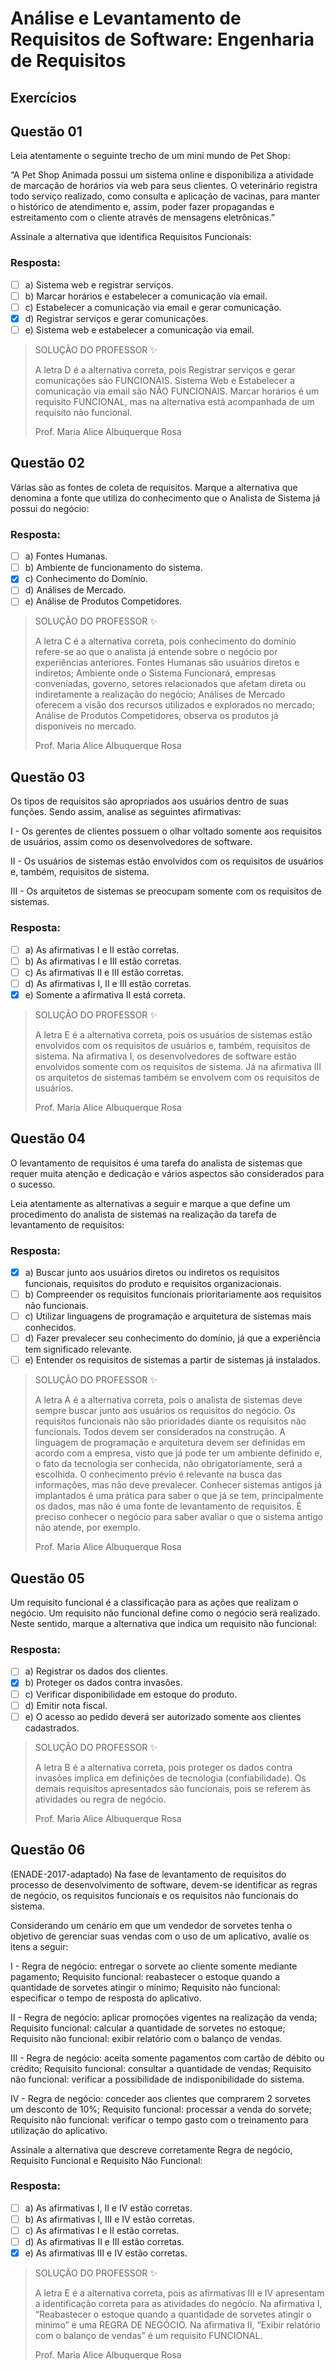 # Análise e Levantamento de Requisitos de Software: Engenharia de Requisitos

## Exercícios


## Questão 01 
Leia atentamente o seguinte trecho de um mini mundo de Pet Shop:

“A Pet Shop Animada possui um sistema online e disponibiliza a atividade de marcação de horários via web para seus clientes.  O veterinário registra todo serviço realizado, como consulta e aplicação de vacinas, para manter o histórico de atendimento e, assim, poder fazer propagandas e estreitamento com o cliente através de mensagens eletrônicas.”

Assinale a alternativa que identifica Requisitos Funcionais:

### Resposta:
- [ ] a) Sistema web e registrar serviços.
- [ ] b) Marcar horários e estabelecer a comunicação via email.
- [ ] c) Estabelecer a comunicação via email e gerar comunicação.
- [x] d) ​Registrar serviços e gerar comunicações.
- [ ] e) ​Sistema web e estabelecer a comunicação via email.

> SOLUÇÃO DO PROFESSOR ✨
>
> A letra D é a alternativa correta, pois Registrar serviços e gerar comunicações são FUNCIONAIS. Sistema Web e Estabelecer a comunicação via email são NÃO FUNCIONAIS. Marcar horários é um requisito FUNCIONAL, mas na alternativa está acompanhada de um requisito não funcional.​​
>
> Prof. Maria Alice Albuquerque Rosa


## Questão 02 
​Várias são as fontes de coleta de requisitos. Marque a alternativa que denomina a fonte que utiliza do conhecimento que o Analista de Sistema já possui do negócio:

### Resposta:
- [ ] a) Fontes Humanas.
- [ ] b) Ambiente de funcionamento do sistema.
- [x] c) ​Conhecimento do Domínio.
- [ ] d) ​Análises de Mercado.
- [ ] e) ​Análise de Produtos Competidores.

> SOLUÇÃO DO PROFESSOR ✨
>
> ​A letra C é a alternativa correta, pois conhecimento do domínio refere-se ao que o analista já entende sobre o negócio por experiências anteriores. Fontes Humanas são usuários diretos e indiretos; Ambiente onde o Sistema Funcionará, empresas conveniadas, governo, setores relacionados que afetam direta ou indiretamente a realização do negócio; Análises de Mercado oferecem a visão dos recursos utilizados e explorados no mercado; Análise de Produtos Competidores, observa os produtos já disponíveis no mercado.
>
> Prof. Maria Alice Albuquerque Rosa


## Questão 03 
Os tipos de requisitos são apropriados aos usuários dentro de suas funções. Sendo assim, analise as seguintes afirmativas:

I - Os gerentes de clientes possuem o olhar voltado somente aos requisitos de usuários, assim como os desenvolvedores de software.

II - Os usuários de sistemas estão envolvidos com os requisitos de usuários e, também, requisitos de sistema.

III - Os arquitetos de sistemas se preocupam somente com os requisitos de sistemas.

### Resposta:
- [ ] a) ​As afirmativas I e II estão corretas.
- [ ] b) ​As afirmativas I e III estão corretas.
- [ ] c) As afirmativas II e III estão corretas.
- [ ] d) ​As afirmativas I, II e III estão corretas.
- [x] e) ​Somente a afirmativa II está correta.

> SOLUÇÃO DO PROFESSOR ✨
>
> ​A letra E é a alternativa correta, pois os usuários de sistemas estão envolvidos com os requisitos de usuários e, também, requisitos de sistema. Na afirmativa I, os desenvolvedores de software estão envolvidos somente com os requisitos de sistema. Já na afirmativa III os arquitetos de sistemas também se envolvem com os requisitos de usuários.
>
> Prof. Maria Alice Albuquerque Rosa


## Questão 04 
O levantamento de requisitos é uma tarefa do analista de sistemas que requer muita atenção e dedicação e vários aspectos são considerados para o sucesso.

Leia atentamente as alternativas a seguir e marque a que define um procedimento do analista de sistemas na realização da tarefa de levantamento de requisitos:

### Resposta:
- [x] a) Buscar junto aos usuários diretos ou indiretos os requisitos funcionais, requisitos do produto e requisitos organizacionais.
- [ ] b) ​Compreender os requisitos funcionais prioritariamente aos requisitos não funcionais.
- [ ] c) ​Utilizar linguagens de programação e arquitetura de sistemas mais conhecidos.
- [ ] d) ​Fazer prevalecer seu conhecimento do domínio, já que a experiência tem significado relevante.
- [ ] e) ​Entender os requisitos de sistemas a partir de sistemas já instalados.

> SOLUÇÃO DO PROFESSOR ✨
>
> ​A letra A é a alternativa correta, pois o analista de sistemas deve sempre buscar junto aos usuários os requisitos do negócio.  Os requisitos funcionais não são prioridades diante os requisitos não funcionais. Todos devem ser considerados na construção. A linguagem de programação e arquitetura devem ser definidas em acordo com a empresa, visto que já pode ter um ambiente definido e, o fato da tecnologia ser conhecida, não obrigatoriamente, será a escolhida. O conhecimento prévio é relevante na busca das informações, mas não deve prevalecer. Conhecer sistemas antigos já implantados é uma prática para saber o que já se tem, principalmente os dados, mas não é uma fonte de levantamento de requisitos.  É preciso conhecer o negócio para saber avaliar o que o sistema antigo não atende, por exemplo.
>
> Prof. Maria Alice Albuquerque Rosa


## Questão 05 
​Um requisito funcional é a classificação para as ações que realizam o negócio. Um requisito não funcional define como o negócio será realizado. Neste sentido, marque a alternativa que indica um requisito não funcional:

### Resposta:
- [ ] a) Registrar os dados dos clientes.
- [x] b) ​Proteger os dados contra invasões.
- [ ] c) ​Verificar disponibilidade em estoque do produto.
- [ ] d) ​Emitir nota fiscal.
- [ ] e) ​O acesso ao pedido deverá ser autorizado somente aos clientes cadastrados.

> SOLUÇÃO DO PROFESSOR ✨
>
> ​A letra B é a alternativa correta, pois proteger os dados contra invasões implica em definições de tecnologia (confiabilidade). Os demais requisitos apresentados são funcionais, pois se referem às atividades ou regra de negócio.
>
> Prof. Maria Alice Albuquerque Rosa


## Questão 06 
(ENADE-2017-adaptado) Na fase de levantamento de requisitos do processo de desenvolvimento de software, devem-se identificar as regras de negócio, os requisitos funcionais e os requisitos não funcionais do sistema.

Considerando um cenário em que um vendedor de sorvetes tenha o objetivo de gerenciar suas vendas com o uso de um aplicativo, avalie os itens a seguir:

I - Regra de negócio: entregar o sorvete ao cliente somente mediante pagamento; Requisito funcional: reabastecer o estoque quando a quantidade de sorvetes atingir o mínimo; Requisito não funcional: especificar o tempo de resposta do aplicativo.

II - Regra de negócio: aplicar promoções vigentes na realização da venda; Requisito funcional: calcular a quantidade de sorvetes no estoque; Requisito não funcional: exibir relatório com o balanço de vendas.

III - Regra de negócio: aceita somente pagamentos com cartão de débito ou crédito; Requisito funcional: consultar a quantidade de vendas; Requisito não funcional: verificar a possibilidade de indisponibilidade do sistema.

IV - Regra de negócio: conceder aos clientes que comprarem 2 sorvetes um desconto de 10%; Requisito funcional: processar a venda do sorvete; Requisito não funcional: verificar o tempo gasto com o treinamento para utilização do aplicativo.

Assinale a alternativa que descreve corretamente Regra de negócio, Requisito Funcional e Requisito Não Funcional:

### Resposta:
- [ ] a) As afirmativas I, II e IV estão corretas.
- [ ] b) ​As afirmativas I, III e IV estão corretas.
- [ ] c) ​As afirmativas I e II estão corretas.
- [ ] d) ​As afirmativas II e III estão corretas.
- [x] e) ​As afirmativas III e IV estão corretas.

> SOLUÇÃO DO PROFESSOR ✨
>
> ​A letra E é a alternativa correta, pois as afirmativas III e IV apresentam a identificação correta para as atividades do negócio. Na afirmativa I,  “Reabastecer o estoque quando a quantidade de sorvetes atingir o mínimo” é uma REGRA DE NEGÓCIO. Na afirmativa II, “Exibir relatório com o balanço de vendas” é um requisito FUNCIONAL. 
>
> Prof. Maria Alice Albuquerque Rosa